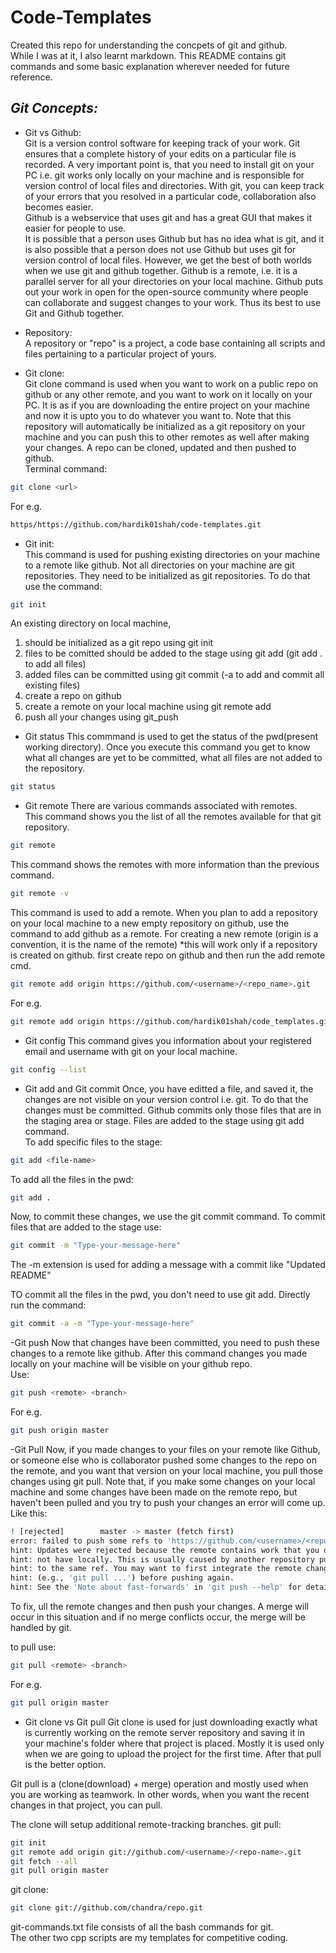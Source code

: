 # Code-Templates

Created this repo for understanding the concpets of git and github.  
While I was at it, I also learnt markdown. This README contains git commands and some basic explanation wherever needed for future reference.

## _Git Concepts:_  
- Git vs Github:  
Git is a version control software for keeping track of your work. Git ensures that a complete history of your edits on a particular file is recorded. A very important point is, that you need to install git on your PC i.e. git works only locally on your machine and is responsible for version control of local files and directories. With git,  you can keep track of your errors that you resolved in a particular code, collaboration also becomes easier.  
Github is a webservice that uses git and has a great GUI that makes it easier for people to use.  
It is possible that a person uses Github but has no idea what is git, and it is also possible that a person does not use Github but uses git for version control of local files. However, we get the best of both worlds when we use  git and github together. Github is a remote, i.e. it is a parallel server for all your directories on your local machine. Github puts out your work in open for the open-source community where people can collaborate and suggest changes to your work. Thus its best to use Git and Github together.  
 
- Repository:  
A repository or "repo" is a project, a code base containing all scripts and files pertaining to a particular project of yours.  

- Git clone:  
Git clone command is used when you want to work on a public repo on github or any other remote, and you want to work on it locally on your PC. It is as if you are downloading the entire project on your machine and now it is upto you to do whatever you want to. Note that this repository will automatically be initialized as a git repository on your machine and you can push this to other remotes as well after making your changes. A repo can be cloned, updated and then pushed to github.  
Terminal command:  
```sh
git clone <url>
```
For e.g.
```sh
https/https://github.com/hardik01shah/code-templates.git
```
- Git init:  
This command is used for pushing existing directories on your machine to a remote like github. Not all directories on your machine are git repositories. They need to be initialized as git repositories. To do that use the command:  
```sh
git init
```
An existing directory on local machine,
1. should be initialized as a git repo using git init
2. files to be comitted should be added to the stage using git add (git add . to add all files)
3. added files can be committed using git commit (-a to add and commit all existing files)
4. create a repo on github
5. create a remote on your local machine using git remote add
6. push all your changes using git_push  

- Git status
This commmand is used to get the status of the pwd(present working directory). Once you execute this command you get to know what all changes are yet to be committed, what all files are not added to the repository. 
```sh
git status
```

- Git remote
There are various commands associated with remotes.  
This command shows you the list of all the remotes available for that git repository.
```sh
git remote
```  
This command shows the remotes with more information than the previous command.
```sh
git remote -v
```
This command is used to add a remote. When you plan to add a repository on your local machine to a new empty repository on github, use the command to add github as a remote.
For creating a new remote (origin is a convention, it is the name of the remote)
*this will work only if a repository is created on github. first create repo on github and then run the add remote cmd.
```sh
git remote add origin https://github.com/<username>/<repo_name>.git
```
For e.g.
```sh
git remote add origin https://github.com/hardik01shah/code_templates.git
```

- Git config
This command gives you information about your registered email and username with git on your local machine.
```sh
git config --list
```

- Git add and Git commit
Once, you have editted a file, and saved it, the changes are not visible on your version control i.e. git. To do that the changes must be committed. Github commits only those files that are in the staging area or stage. Files are added to the stage using git add command.  
To add specific files to the stage:
```sh
git add <file-name>
```
To add all the files in the pwd:
```sh
git add .
```  
Now, to commit these changes, we use the git commit command. 
To commit files that are added to the stage use:
```sh
git commit -m "Type-your-message-here"
```
The -m extension is used for adding a message with a commit like "Updated README"

TO commit all the files in the pwd, you don't need to use git add. Directly run the command:
```sh
git commit -a -m "Type-your-message-here"
```

-Git push
Now that changes have been committed, you need to push these changes to a remote like github. After this command changes you made locally on your machine will be visible on your github repo.  
Use:
```sh
git push <remote> <branch>
```
For e.g.
```sh
git push origin master 
```

-Git Pull
Now, if you made changes to your files on your remote like Github, or someone else who is collaborator pushed some changes to the repo on the remote, and you want that version on your local machine, you pull those changes using git pull. Note that, if you make some changes on your local machine and some changes have been made on the remote repo, but haven't been pulled and you try to push your changes an error will come up. Like this:
```sh
! [rejected]        master -> master (fetch first)
error: failed to push some refs to 'https://github.com/<username>/<repo-name>.git'
hint: Updates were rejected because the remote contains work that you do
hint: not have locally. This is usually caused by another repository pushing
hint: to the same ref. You may want to first integrate the remote changes
hint: (e.g., 'git pull ...') before pushing again.
hint: See the 'Note about fast-forwards' in 'git push --help' for details.
```
To fix, ull the remote changes and then push your changes. A merge will occur in this situation and if no merge conflicts occur, the merge will be handled by git.

to pull use:
```sh
git pull <remote> <branch>
```
For e.g.
```sh
git pull origin master
```
- Git clone vs Git pull
Git clone is used for just downloading exactly what is currently working on the remote server repository and saving it in your machine's folder where that project is placed. Mostly it is used only when we are going to upload the project for the first time. After that pull is the better option.

Git pull is a (clone(download) + merge) operation and mostly used when you are working as teamwork. In other words, when you want the recent changes in that project, you can pull.

The clone will setup additional remote-tracking branches.
git pull:
```sh
git init
git remote add origin git://github.com/<username>/<repo-name>.git
git fetch --all
git pull origin master
```
git clone:
```sh
git clone git://github.com/chandra/repo.git 
```

git-commands.txt file consists of all the bash commands for git.  
The other two cpp scripts are my templates for competitive coding.
